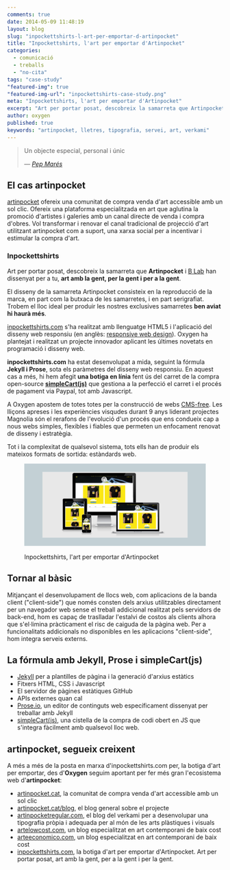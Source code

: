```yaml
---
comments: true
date: 2014-05-09 11:48:19
layout: blog
slug: "inpockettshirts-l-art-per-emportar-d-artinpocket"
title: "Inpockettshirts, l'art per emportar d'Artinpocket"
categories: 
  - comunicació
  - treballs
  - "no-cita"
tags: "case-study"
"featured-img": true
"featured-img-url": "inpockettshirts-case-study.png"
meta: "Inpockettshirts, l'art per emportar d'Artinpocket"
excerpt: "Art per portar posat, descobreix la samarreta que Artinpocket i han dissenyat per a tu, art amb la gent, per la gent i per la gent"
author: oxygen
published: true
keywords: "artinpocket, lletres, tipografia, servei, art, verkami"
---
```



>Un objecte especial, personal i únic<footer>&mdash; <cite><a href="{{ page.url }}" title="{{ page.title }}">Pep Marés</a></cite></footer>

## El cas artinpocket

[artinpocket](/artipocket-la-comunitat-de-compra-venda-d-art-accessible-amb-un-sol-clic/ "Artinpocket, la comunitat de compra venda d'art accessible amb un sol clic") ofereix una comunitat de compra venda d'art accessible amb un sol clic. Ofereix una plataforma especialitzada en art que aglutina la promoció d'artistes i galeries amb un canal directe de venda i compra d'obres. Vol transformar i renovar el canal tradicional de projecció d'art utilitzant artinpocket com a suport, una xarxa social per a incentivar i estimular la compra d'art.

### Inpockettshirts

Art per portar posat, descobreix la samarreta que **Artinpocket** i [B Lab](http://www.b-lab.eu/) han dissenyat per a tu, **art amb la gent, per la gent i per a la gent**.

El disseny de la samarreta Artinpocket consisteix en la reproducció de la marca, en part com la butxaca de les samarretes, i en part serigrafiat. Trobem el lloc ideal per produir les nostres exclusives samarretes **ben aviat hi haurà més**.

[inpockettshirts.com](http://www.inpockettshirts.com/ "Inpockettshirts, l'art per emportar d'Artinpocket") s'ha realitzat amb llenguatge HTML5 i l'aplicació del disseny web responsiu (en anglès: [responsive web design](http://en.wikipedia.org/wiki/Responsive_web_design "Responsive web desgin - Wikipedia the free encyclopedia")). Oxygen ha plantejat i realitzat un projecte innovador aplicant les últimes novetats en programació i disseny web.

**inpockettshirts.com** ha estat desenvolupat a mida, seguint la fórmula **Jekyll i Prose**, sota els paràmetres del disseny web responsiu. En aquest cas a més, hi hem afegit **una botiga en línia** fent ús del carret de la compra open-source **[simpleCart(js)](http://simplecartjs.org/)** que gestiona a la perfecció el carret i el procés de pagament via Paypal, tot amb Javascript.

A Oxygen apostem de totes totes per la construcció de webs [CMS-free](/oxygen-un-web-cms-free/). Les lliçons apreses i les experiències visqudes durant 9 anys liderant projectes Magnolia són el rerafons de l'evolució d'un procés que ens condueix cap a nous webs simples, flexibles i fiables que permeten un enfocament renovat de disseny i estratègia.

Tot i la complexitat de qualsevol sistema, tots ells han de produir els mateixos formats de sortida: estàndards web.

<figure class="hidden-xs hidden-sm ox_animate_when_almost_visible ox_right-to-left"><img src="/assets/img/inpockettshirts-full-width-snapshot.png" /><figcaption><p>Inpockettshirts, l'art per emportar d'Artinpocket</p></figcaption></figure>

## Tornar al bàsic

Mitjançant el desenvolupament de llocs web, com aplicacions de la banda client ("client-side") que només consten dels arxius utilitzables directament per un navegador web sense el treball addicional realitzat pels servidors de back-end, hom es capaç de traslladar l'estalvi de costos als clients alhora que s'el·limina pràcticament el risc de caiguda de la pàgina web. Per a funcionalitats addicionals no disponibles en les aplicacions "client-side", hom integra serveis externs.

## La fórmula amb Jekyll, Prose i simpleCart(js)

- [Jekyll](http://jekyllrb.com/ "Jekyll &bull; Simple, blog-aware, static sites") per a plantilles de pàgina i la generació d'arxius estàtics
- Fitxers HTML, CSS i Javascript
- El servidor de pàgines estàtiques GitHub
- APIs externes quan cal
- [Prose.io](http://prose.io/ "Prose &middot; A Content Editor for GitHub"), un editor de continguts web específicament dissenyat per treballar amb Jekyll
- [simpleCart(js)](http://simplecartjs.org/ "Javascript Shopping Cart - simpleCart(js)"), una cistella de la compra de codi obert en JS que s'integra fàcilment amb qualsevol lloc web.

## artinpocket, segueix creixent

A més a més de la posta en marxa d'inpockettshirts.com per, la botiga d'art per emportar, des d'**Oxygen** seguim aportant per fer més gran l'ecosistema web d'**artinpocket**:

- [artinpocket.cat](http://www.artinpocket.cat/), la comunitat de compra venda d'art accessible amb un sol clic
- [artinpocket.cat/blog](http://www.artinpocket.cat/blog/), el blog general sobre el projecte
- [artinpocketregular.com](http://www.artinpocketregular.com/), el blog del verkami per a desenvolupar una tipografia pròpia i adequada per al món de les arts plàstiques i visuals
- [artelowcost.com](http://www.artelowcost.com/), un blog especialitzat en art contemporani de baix cost
- [arteeconomico.com](http://www.arteeconomico.com/), un blog especialitzat en art contemporani de baix cost
- [inpockettshirts.com](http://www.inpockettshirts.com/), la botiga d'art per emportar d'Artinpocket. Art per portar posat, art amb la gent, per a la gent i per la gent.